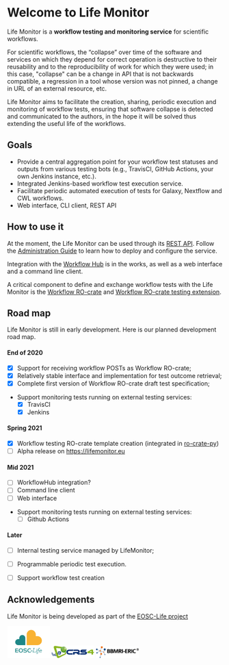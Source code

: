 # Welcome to Life Monitor

Life Monitor is a **workflow testing and monitoring service** for scientific
workflows.  

For scientific workflows, the “collapse” over time of the software and services
on which they depend for correct operation is destructive to their reusability
and to the reproducibility of work for which they were used; in this case,
"collapse" can be a change in API that is not backwards compatible, a regression
in a tool whose version was not pinned, a change in URL of an external resource,
etc.

Life Monitor aims to facilitate the creation, sharing, periodic execution and
monitoring of workflow tests, ensuring that software collapse is detected and
communicated to the authors, in the hope it will be solved thus extending the
useful life of the workflows.


## Goals

* Provide a central aggregation point for your workflow test statuses and outputs
  from various testing bots (e.g., TravisCI, GitHub Actions, your own
  Jenkins instance, etc.).
* Integrated Jenkins-based workflow test execution service.
* Facilitate periodic automated execution of tests for Galaxy, Nextflow and CWL
  workflows.
* Web interface, CLI client, REST API


## How to use it

At the moment, the Life Monitor can be used through its [REST
API](lm_api_specs). Follow the [Administration Guide](lm_admin_guide) to learn
how to deploy and configure the service.

Integration with the [Workflow Hub](https://workflowhub.eu/) is in the works, as
well as a web interface and a command line client.

A critical component to define and exchange workflow tests with the Life Monitor
is the [Workflow RO-crate](https://about.workflowhub.eu/Workflow-RO-Crate/) and
[Workflow RO-crate testing extension](https://github.com/crs4/life_monitor/wiki/Workflow-Testing-RO-Crate).


## Road map

Life Monitor is still in early development.  Here is our planned development road map.


#### End of 2020
- [x] Support for receiving workflow POSTs as Workflow RO-crate;
- [x] Relatively stable interface and implementation for test outcome retrieval;
- [x] Complete first version of Workflow RO-crate draft test specification;
- Support monitoring tests running on external testing services:
    - [x] TravisCI
    - [x] Jenkins

#### Spring 2021
  - [x] Workflow testing RO-crate template creation (integrated in
        [ro-crate-py](https://github.com/ResearchObject/ro-crate-py))
  - [ ] Alpha release on <https://lifemonitor.eu>

#### Mid 2021
  - [ ] WorkflowHub integration?
  - [ ] Command line client
  - [ ] Web interface
  - Support monitoring tests running on external testing services:
      - [ ] Github Actions

#### Later
  - [ ] Internal testing service managed by LifeMonitor;
  - [ ] Programmable periodic test execution.
  - [ ] Support workflow test creation


## Acknowledgements

Life Monitor is being developed as part of the [EOSC-Life project](https://www.eosc-life.eu/)

<img alt="EOSC-Life Logo" src="https://github.com/crs4/life_monitor/raw/master/docs/logo_EOSC-Life.png" width="100" />
<img alt="CRS4 Logo" src="https://github.com/crs4/life_monitor/raw/master/docs/logo_crs4-transparent.png" width="100" />
<img alt="BBMRI-ERIC Logo" src="https://github.com/crs4/life_monitor/raw/master/docs/logo_bbmri-eric.png" width="100" />
